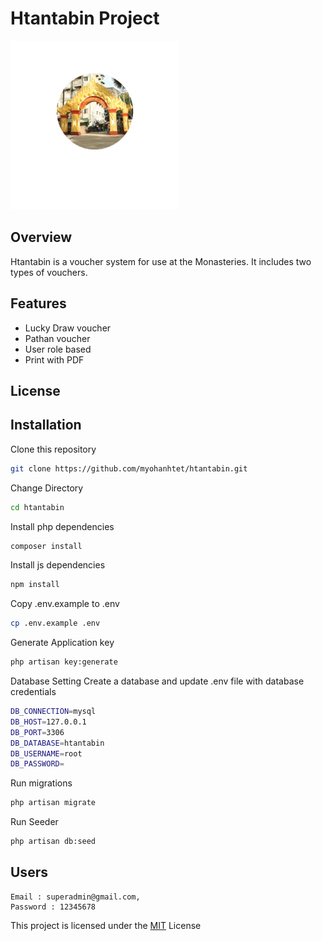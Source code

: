 # Htantabin Project

![Htantabin Logo](public/images/favicon/mstile-150x150.png)

## Overview

Htantabin is a voucher system for use at the Monasteries. It includes two types of vouchers.

## Features

- Lucky Draw voucher
- Pathan voucher
- User role based
- Print with PDF

## License

## Installation
Clone this repository
```bash
git clone https://github.com/myohanhtet/htantabin.git
```
Change Directory
```bash
cd htantabin
```
Install php dependencies
```bash
composer install 
```
Install js dependencies
```bash
npm install
```
Copy .env.example to .env
```bash
cp .env.example .env
```
Generate Application key
```bash
php artisan key:generate
```
Database Setting
Create a database and update .env file with database credentials
```bash
DB_CONNECTION=mysql
DB_HOST=127.0.0.1
DB_PORT=3306
DB_DATABASE=htantabin
DB_USERNAME=root
DB_PASSWORD=
```
Run migrations
```bash
php artisan migrate 
```
Run Seeder
```bash
php artisan db:seed
```
## Users
```
Email : superadmin@gmail.com,
Password : 12345678
```
This project is licensed under the [MIT](LICENSE) License
